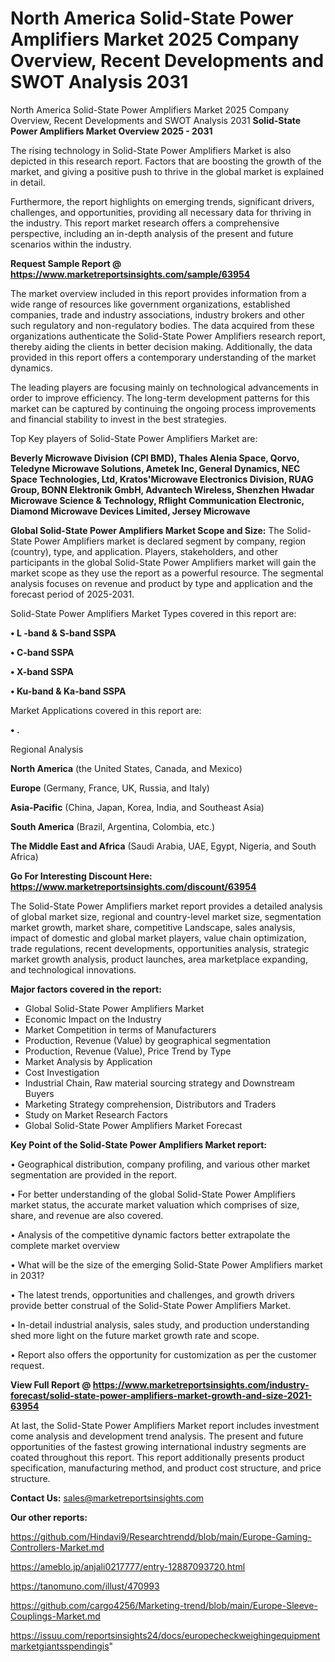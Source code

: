 # North America Solid-State Power Amplifiers Market 2025 Company Overview, Recent Developments and SWOT Analysis 2031
 North America Solid-State Power Amplifiers Market 2025 Company Overview, Recent Developments and SWOT Analysis 2031
<Strong> Solid-State Power Amplifiers Market Overview 2025 - 2031</strong>

The rising technology in Solid-State Power Amplifiers Market is also depicted in this research report. Factors that are boosting the growth of the market, and giving a positive push to thrive in the global market is explained in detail.

Furthermore, the report highlights on emerging trends, significant drivers, challenges, and opportunities, providing all necessary data for thriving in the industry. This report market research offers a comprehensive perspective, including an in-depth analysis of the present and future scenarios within the industry.

<strong>Request Sample Report @ <a href=https://www.marketreportsinsights.com/sample/63954>https://www.marketreportsinsights.com/sample/63954</a></strong>

The market overview included in this report provides information from a wide range of resources like government organizations, established companies, trade and industry associations, industry brokers and other such regulatory and non-regulatory bodies. The data acquired from these organizations authenticate the Solid-State Power Amplifiers research report, thereby aiding the clients in better decision making. Additionally, the data provided in this report offers a contemporary understanding of the market dynamics.

The leading players are focusing mainly on technological advancements in order to improve efficiency. The long-term development patterns for this market can be captured by continuing the ongoing process improvements and financial stability to invest in the best strategies.

Top Key players of Solid-State Power Amplifiers Market are:

<strong>Beverly Microwave Division (CPI BMD), Thales Alenia Space, Qorvo, Teledyne Microwave Solutions, Ametek Inc, General Dynamics, NEC Space Technologies, Ltd, Kratos&#39;Microwave Electronics Division, RUAG Group, BONN Elektronik GmbH, Advantech Wireless, Shenzhen Hwadar Microwave Science & Technology, Rflight Communication Electronic, Diamond Microwave Devices Limited, Jersey Microwave</strong>

<strong><b>Global Solid-State Power Amplifiers Market Scope and Size:</b></strong>
The Solid-State Power Amplifiers market is declared segment by company, region (country), type, and application. Players, stakeholders, and other participants in the global Solid-State Power Amplifiers market will gain the market scope as they use the report as a powerful resource. The segmental analysis focuses on revenue and product by type and application and the forecast period of 2025-2031.

Solid-State Power Amplifiers Market Types covered in this report are:

<strong>• L -band & S-band SSPA

• C-band SSPA

• X-band SSPA

• Ku-band & Ka-band SSPA</strong>

Market Applications covered in this report are:

<strong>• .</strong> 

Regional Analysis

<strong>North America</strong> (the United States, Canada, and Mexico)

<strong>Europe</strong> (Germany, France, UK, Russia, and Italy)

<strong>Asia-Pacific</strong> (China, Japan, Korea, India, and Southeast Asia)

<strong>South America</strong> (Brazil, Argentina, Colombia, etc.)

<strong>The Middle East and Africa</strong> (Saudi Arabia, UAE, Egypt, Nigeria, and South Africa)

<strong>Go For Interesting Discount Here: <a href=https://www.marketreportsinsights.com/discount/63954>https://www.marketreportsinsights.com/discount/63954</a></strong>

The Solid-State Power Amplifiers market report provides a detailed analysis of global market size, regional and country-level market size, segmentation market growth, market share, competitive Landscape, sales analysis, impact of domestic and global market players, value chain optimization, trade regulations, recent developments, opportunities analysis, strategic market growth analysis, product launches, area marketplace expanding, and technological innovations.

<strong><b>Major factors covered in the report:</b></strong>
<ul>
  <li>Global Solid-State Power Amplifiers Market </li>
  <li>Economic Impact on the Industry</li>
  <li>Market Competition in terms of Manufacturers</li>
  <li>Production, Revenue (Value) by geographical segmentation</li>
  <li>Production, Revenue (Value), Price Trend by Type</li>
  <li>Market Analysis by Application</li>
  <li>Cost Investigation</li>
  <li>Industrial Chain, Raw material sourcing strategy and Downstream Buyers</li>
  <li>Marketing Strategy comprehension, Distributors and Traders</li>
  <li>Study on Market Research Factors</li>
  <li>Global Solid-State Power Amplifiers Market Forecast</li>
</ul>

<strong><b>Key Point of the Solid-State Power Amplifiers Market report:</b></strong>

• Geographical distribution, company profiling, and various other market segmentation are provided in the report.

• For better understanding of the global Solid-State Power Amplifiers market status, the accurate market valuation which comprises of size, share, and revenue are also covered.

• Analysis of the competitive dynamic factors better extrapolate the complete market overview

• What will be the size of the emerging Solid-State Power Amplifiers market in 2031?

• The latest trends, opportunities and challenges, and growth drivers provide better construal of the Solid-State Power Amplifiers Market.

• In-detail industrial analysis, sales study, and production understanding shed more light on the future market growth rate and scope.

• Report also offers the opportunity for customization as per the customer request.

<strong><b>View Full Report @ <a href=https://www.marketreportsinsights.com/industry-forecast/solid-state-power-amplifiers-market-growth-and-size-2021-63954>https://www.marketreportsinsights.com/industry-forecast/solid-state-power-amplifiers-market-growth-and-size-2021-63954</a></b></strong>


At last, the Solid-State Power Amplifiers Market report includes investment come analysis and development trend analysis. The present and future opportunities of the fastest growing international industry segments are coated throughout this report. This report additionally presents product specification, manufacturing method, and product cost structure, and price structure.

<strong>Contact Us:</strong>
sales@marketreportsinsights.com

<strong>Our other reports:</strong>

<a href=https://github.com/Hindavi9/Researchtrendd/blob/main/Europe-Gaming-Controllers-Market.md>https://github.com/Hindavi9/Researchtrendd/blob/main/Europe-Gaming-Controllers-Market.md</a>

<a href=https://ameblo.jp/anjali0217777/entry-12887093720.html>https://ameblo.jp/anjali0217777/entry-12887093720.html</a>

<a href=https://tanomuno.com/illust/470993>https://tanomuno.com/illust/470993</a>

<a href=https://github.com/cargo4256/Marketing-trend/blob/main/Europe-Sleeve-Couplings-Market.md>https://github.com/cargo4256/Marketing-trend/blob/main/Europe-Sleeve-Couplings-Market.md</a>

<a href=https://issuu.com/reportsinsights24/docs/europecheckweighingequipmentmarketgiantsspendingis>https://issuu.com/reportsinsights24/docs/europecheckweighingequipmentmarketgiantsspendingis</a>"
